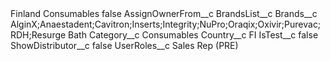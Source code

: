 <?xml version="1.0" encoding="UTF-8"?>
<CustomMetadata xmlns="http://soap.sforce.com/2006/04/metadata" xmlns:xsi="http://www.w3.org/2001/XMLSchema-instance" xmlns:xsd="http://www.w3.org/2001/XMLSchema">
    <label>Finland Consumables</label>
    <protected>false</protected>
    <values>
        <field>AssignOwnerFrom__c</field>
        <value xsi:nil="true"/>
    </values>
    <values>
        <field>BrandsList__c</field>
        <value xsi:nil="true"/>
    </values>
    <values>
        <field>Brands__c</field>
        <value xsi:type="xsd:string">AlginX;Anaestadent;Cavitron;Inserts;Integrity;NuPro;Oraqix;Oxivir;Purevac;RDH;Resurge Bath</value>
    </values>
    <values>
        <field>Category__c</field>
        <value xsi:type="xsd:string">Consumables</value>
    </values>
    <values>
        <field>Country__c</field>
        <value xsi:type="xsd:string">FI</value>
    </values>
    <values>
        <field>IsTest__c</field>
        <value xsi:type="xsd:boolean">false</value>
    </values>
    <values>
        <field>ShowDistributor__c</field>
        <value xsi:type="xsd:boolean">false</value>
    </values>
    <values>
        <field>UserRoles__c</field>
        <value xsi:type="xsd:string">Sales Rep (PRE)</value>
    </values>
</CustomMetadata>

